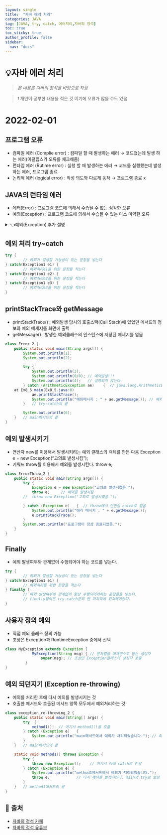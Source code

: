 ```yaml
---
layout: single
title:  "자바 에러 처리"
categories: JAVA 
tag: [JAVA, try, catch, 에러처리,자바의 정석]
toc: true
toc_sticky: true
author_profile: false
sidebar:
  nav: "docs"
---
```


# 💡자바 에러 처리 

<!--Quote-->
> *본 내용은 자바의 정석을 바탕으로 작성*  

> ❗ 개인이 공부한 내용을 적은 것 이기에 오류가 많을 수도 있음 

# 2022-02-01

## 프로그램 오류

- 컴파일 에러 (Complie error) : 컴파일 할 때 발생하는 에러 → 코드쳤는데 발생 하는 에러(이클립스가 오류를 체크해줌)
- 런타임 에러 (Rutime error) : 실행 할 때 발생하는 에러 → 코드를 실행했는데 발생하는 에러, 프로그램 종료
- 논리적 에러 (logical error) : 작성 의도와 다르게 동작 → 프로그램 종료 x

## JAVA의 런타임 에러

- 에러(Error) : 프로그램 코드에 의해서 수습될 수 없는 심각한 오류
- 예외(Exception) : 프로그램 코드에 의해서 수습될 수 있는 다소 미약한 오류

<details>
<summary>👈예외(Exception) 추가 설명</summary>
<div markdown="1">       
1. 예외는 Exception과 그 자손들 , RuntimeException과 그 자손들로 나누어진다.
2. Exception과 그자손들은 checked 예외다 (예외 처리 필수)
3. RuntimeException과 그 자손들은 unchecked 예외 (에러 처리 선택)
</div>
</details> 

## 예외 처리 try~catch

```java
try {
		// 예외가 발생할 가능성이 있는 문장을 넣는다 
} catch(Exception1 e1) {
		// 예외처리e1을 위한 문장을 적는다
} catch(Exception1 e2) {
		// 예외처리e2을 위한 문장을 적는다
} catch(Exception1 e3) {
		// 예외처리e3을 위한 문장을 적는다
} 
```

## printStackTrace와 getMessage

- printStackTrace() : 예외발생 당시의 호출스택(Call Stack)에 있었던 메서드의 정보와 예외 메세지를 화면에 출력
- getMessage() : 발생한 예외클래스의 인스턴스에 저장된 메세지를 얻음

```java
class Error_2 {
	public static void main(String args[]) {
		System.out.println(1);			
		System.out.println(2);

		try {
			System.out.println(3);
			System.out.println(0/0); // 예외발생!!!
			System.out.println(4);   // 실행되지 않는다.
		} catch (ArithmeticException ae)	{  // java.lang.ArithmeticException: / by zero
	at Ex8_5.main(Ex8_5.java:8) 
			ae.printStackTrace();
			System.out.println("예외메시지 : " + ae.getMessage()); // 예외메시지 : / by zero
		}	// try-catch의 끝

		System.out.println(6);
	}	// main메서드의 끝
}
```

## 예외 발생시키기

- 연산자 new를 이용해서 발생시키려는 예외 클래스의 객체를 만든 다음
	Exception e = new Exception(”고의로 발생시킴”);
- 키워드  throw를 이용해서 예외를 발생시킨다.
	throw e;

```java
class ErrorThrow_2 {
	public static void main(String args[]) {
		try {
			Exception e = new Exception("고의로 발생시켰음.");
			throw e;	 // 예외를 발생시킴
		//  throw new Exception("고의로 발생시켰음.");

		} catch (Exception e)	{  // throw에서 던진걸 catch로 잡음 
			System.out.println("에러 메시지 : " + e.getMessage());
			e.printStackTrace();
		}
		System.out.println("프로그램이 정상 종료되었음.");
	}
}
```

## Finally

- 예외 발생여부와 관계없이 수행되어야 하는 코드를 넣는다.

```java
try {
		// 예외가 발생할 가능성이 있는 문장을 넣는다 
} catch(Exception1 e1) {
		// 예외처리를 위한 문장을 적는다
} finally {
		// 예외 발생여부에 관계없이 항상 수행되어야하는 문장들을 넣는다.
		// finally블럭은 try-catch문의 맨 마지막에 위치해야한다.
}
```

## 사용자 정의 예외

- 직접 예외 클래스 정의 가능
- 조상은 Exception과 RuntimeException 중에서 선택

```java
class MyException extends Exception {
			MyException(String msg) { // 문자열을 매개변수로 받는 생성자 
				super(msg); // 조상인 Exception클래스의 생성자 호출
		 }
}
```

## 예외 되던지기 (Exception re-throwing)

- 예외를 처리한 후에 다시 예외를 발생시키는 것
- 호출한 메서드와 호출된 메서드 양쪽 모두에서 예외처리하는 것

```java
class exception_re-throwing_2 {
	public static void main(String[] args) {
		try  {
			method1();	// 여기서 method1()을 호출 
		} catch (Exception e)	{
			System.out.println("main메서드에서 예외가 처리되었습니다."); // 최종 예외 처리
		}
	}	// main메서드의 끝

	static void method1() throws Exception {
		try {
			throw new Exception();    // 여기서 아래 catch로 전달 
		} catch (Exception e) {
			System.out.println("method1메서드에서 예외가 처리되었습니다.");
			throw e;			// 다시 예외를 발생시킨다. main의 try로 보냄 
		}
	}	// method1메서드의 끝
}
```

## 📑 출처 

 - [자바의 정석 카페](https://cafe.naver.com/javachobostudy) 
 - [자바의 정석 유튜브](https://www.youtube.com/user/MasterNKS)
